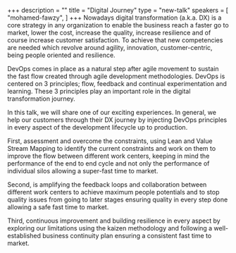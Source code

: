 +++
description = ""
title = "Digital Journey"
type = "new-talk"
speakers = [
        "mohamed-fawzy",
]
+++
Nowadays digital transformation (a.k.a. DX) is a core strategy in any organization to enable the business reach a faster go to market, lower the cost, increase the quality, increase resilience and of course increase customer satisfaction. To achieve that new competencies are needed which revolve around agility, innovation, customer-centric, being people oriented and resilience. 

DevOps comes in place as a natural step after agile movement to sustain the fast flow created through agile development methodologies. DevOps is centered on 3 principles; flow, feedback and continual experimentation and learning. These 3 principles play an important role in the digital transformation journey. 

In this talk, we will share one of our exciting experiences. In general, we help our customers through their DX journey by injecting DevOps principles in every aspect of the development lifecycle up to production. 

First, assessment and overcome the constraints, using Lean and Value Stream Mapping to identify the current constraints and work on them to improve the flow between different work centers, keeping in mind the performance of the end to end cycle and not only the performance of individual silos allowing a super-fast time to market. 

Second, is amplifying the feedback loops and collaboration between different work centers to achieve maximum people potentials and to stop quality issues from going to later stages ensuring quality in every step done allowing a safe fast time to market. 

Third, continuous improvement and building resilience in every aspect by exploring our limitations using the kaizen methodology and following a well-established business continuity plan ensuring a consistent fast time to market.